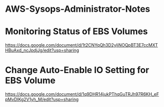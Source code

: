 # AWS-Sysops-Administrator-Notes



# Monitoring Status of EBS Volumes
https://docs.google.com/document/d/1t2CNYqQh3D2yljNOQpBT3E7ccMXTHBuAxd_ncJpdjJg/edit?usp=sharing

# Change Auto-Enable IO Setting for EBS Volume
https://docs.google.com/document/d/1q9DHR14jukPThqGuTRJh97R6KH_eFpMvDIKg2V1yh_M/edit?usp=sharing
